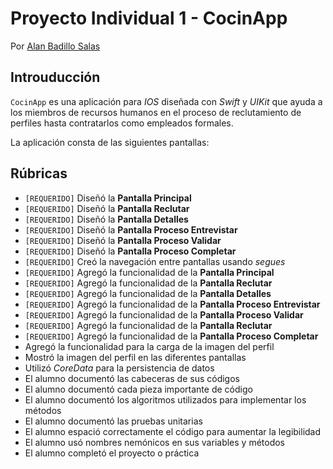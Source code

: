 # Proyecto Individual 1 - CocinApp

Por [Alan Badillo Salas](https://www.nomadacode.com)

## Introuducción

`CocinApp` es una aplicación para *IOS* diseñada con *Swift* y *UIKit* que ayuda a los miembros de recursos humanos en el proceso de reclutamiento de perfiles hasta contratarlos como empleados formales.

La aplicación consta de las siguientes pantallas:

## Rúbricas

* `[REQUERIDO]` Diseñó la **Pantalla Principal**
* `[REQUERIDO]` Diseñó la **Pantalla Reclutar**
* `[REQUERIDO]` Diseñó la **Pantalla Detalles**
* `[REQUERIDO]` Diseñó la **Pantalla Proceso Entrevistar**
* `[REQUERIDO]` Diseñó la **Pantalla Proceso Validar**
* `[REQUERIDO]` Diseñó la **Pantalla Proceso Completar**
* `[REQUERIDO]` Creó la navegación entre pantallas usando *segues*
* `[REQUERIDO]` Agregó la funcionalidad de la **Pantalla Principal**
* `[REQUERIDO]` Agregó la funcionalidad de la **Pantalla Reclutar**
* `[REQUERIDO]` Agregó la funcionalidad de la **Pantalla Detalles**
* `[REQUERIDO]` Agregó la funcionalidad de la **Pantalla Proceso Entrevistar**
* `[REQUERIDO]` Agregó la funcionalidad de la **Pantalla Proceso Validar**
* `[REQUERIDO]` Agregó la funcionalidad de la **Pantalla Reclutar**
* `[REQUERIDO]` Agregó la funcionalidad de la **Pantalla Proceso Completar**
* Agregó la funcionalidad para la carga de la imagen del perfil
* Mostró la imagen del perfil en las diferentes pantallas
* Utilizó *CoreData* para la persistencia de datos
* El alumno documentó las cabeceras de sus códigos
* El alumno documentó cada pieza importante de código
* El alumno documentó los algoritmos utilizados para implementar los métodos
* El alumno documentó las pruebas unitarias
* El alumno espació correctamente el código para aumentar la legibilidad
* El alumno usó nombres nemónicos en sus variables y métodos
* El alumno completó el proyecto o práctica